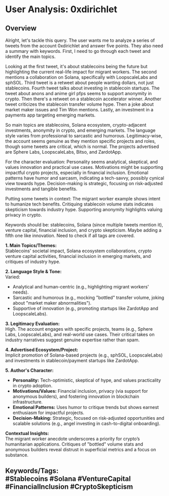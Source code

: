 # User Analysis: 0xdirichlet

## Overview

<think>
Alright, let's tackle this query. The user wants me to analyze a series of tweets from the account 0xdirichlet and answer five points. They also need a summary with keywords. First, I need to go through each tweet and identify the main topics.

Looking at the first tweet, it's about stablecoins being the future but highlighting the current real-life impact for migrant workers. The second mentions a collaboration on Solana, specifically with LoopscaleLabs and sphSOL. Third tweet is a retweet about people wanting dollars, not just stablecoins. Fourth tweet talks about investing in stablecoin startups. The tweet about anons and anime girl pfps seems to support anonymity in crypto. Then there's a retweet on a stablecoin accelerator winner. Another tweet criticizes the stablecoin transfer volume hype. Then a joke about market maker issues and Tim Won mentions. Lastly, an investment in a payments app targeting emerging markets.

So main topics are stablecoins, Solana ecosystem, crypto-adjacent investments, anonymity in crypto, and emerging markets. The language style varies from professional to sarcastic and humorous. Legitimacy-wise, the account seems genuine as they mention specific projects and roles, though some tweets are critical, which is normal. The projects advertised are Sphere Labs, LoopscaleLabs, Bitso, and ZardotApp. 

For the character evaluation: Personality seems analytical, skeptical, and values innovation and practical use cases. Motivations might be supporting impactful crypto projects, especially in financial inclusion. Emotional patterns have humor and sarcasm, indicating a tech-savvy, possibly cynical view towards hype. Decision-making is strategic, focusing on risk-adjusted investments and tangible benefits.

Putting some tweets in context: The migrant worker example shows intent to humanize tech benefits. Critiquing stablecoin volume stats indicates skepticism towards industry hype. Supporting anonymity highlights valuing privacy in crypto.

Keywords should be: stablecoins, Solana (since multiple tweets mention it), venture capital, financial inclusion, and crypto skepticism. Maybe adding a fifth one like innovation. Need to check if all tags are covered.
</think>

**1. Main Topics/Themes:**  
Stablecoins' societal impact, Solana ecosystem collaborations, crypto venture capital activities, financial inclusion in emerging markets, and critiques of industry hype.  

**2. Language Style & Tone:**  
Varied:  
- Analytical and human-centric (e.g., highlighting migrant workers' needs).  
- Sarcastic and humorous (e.g., mocking "bottled" transfer volume, joking about "market maker abnormalities").  
- Supportive of innovation (e.g., promoting startups like ZardotApp and LoopscaleLabs).  

**3. Legitimacy Evaluation:**  
High. The account engages with specific projects, teams (e.g., Sphere Labs, LoopscaleLabs), and real-world use cases. Their critical takes on industry narratives suggest genuine expertise rather than spam.  

**4. Advertised Ecosystem/Project:**  
Implicit promotion of Solana-based projects (e.g., sphSOL, LoopscaleLabs) and investments in stablecoin/payment startups like ZardotApp.  

**5. Author's Character:**  
- **Personality:** Tech-optimistic, skeptical of hype, and values practicality in crypto adoption.  
- **Motivations/Values:** Financial inclusion, privacy (via support for anonymous builders), and fostering innovation in blockchain infrastructure.  
- **Emotional Patterns:** Uses humor to critique trends but shows earnest enthusiasm for impactful projects.  
- **Decision-Making:** Strategic, focused on risk-adjusted opportunities and scalable solutions (e.g., angel investing in cash-to-digital onboarding).  

**Contextual Insights:**  
The migrant worker anecdote underscores a priority for crypto’s humanitarian applications. Critiques of "bottled" volume stats and anonymous builders reveal distrust in superficial metrics and a focus on substance.  

**Keywords/Tags:**  
#Stablecoins #Solana #VentureCapital #FinancialInclusion #CryptoSkepticism
---
